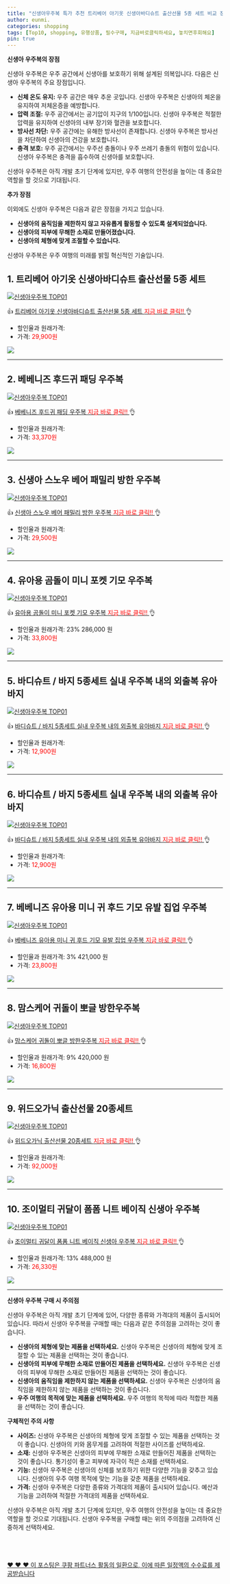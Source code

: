 ```yaml
---
title: "신생아우주복 특가 추천 트리베어 아기옷 신생아바디슈트 출산선물 5종 세트 비교 장점"
author: eunmi.
categories: shopping
tags: [Top10, shopping, 유행상품, 필수구매, 지금바로클릭하세요, 놓치면후회해요]
pin: true
---
```

**신생아 우주복의 장점**

신생아 우주복은 우주 공간에서 신생아를 보호하기 위해 설계된 의복입니다. 다음은 신생아 우주복의 주요 장점입니다.

* **신체 온도 유지:** 우주 공간은 매우 추운 곳입니다. 신생아 우주복은 신생아의 체온을 유지하여 저체온증을 예방합니다.
* **압력 조절:** 우주 공간에서는 공기압이 지구의 1/100입니다. 신생아 우주복은 적절한 압력을 유지하여 신생아의 내부 장기와 혈관을 보호합니다.
* **방사선 차단:** 우주 공간에는 유해한 방사선이 존재합니다. 신생아 우주복은 방사선을 차단하여 신생아의 건강을 보호합니다.
* **충격 보호:** 우주 공간에서는 우주선 충돌이나 우주 쓰레기 충돌의 위험이 있습니다. 신생아 우주복은 충격을 흡수하여 신생아를 보호합니다.

신생아 우주복은 아직 개발 초기 단계에 있지만, 우주 여행의 안전성을 높이는 데 중요한 역할을 할 것으로 기대됩니다.

**추가 장점**

이외에도 신생아 우주복은 다음과 같은 장점을 가지고 있습니다.

* **신생아의 움직임을 제한하지 않고 자유롭게 활동할 수 있도록 설계되었습니다.**
* **신생아의 피부에 무해한 소재로 만들어졌습니다.**
* **신생아의 체형에 맞게 조절할 수 있습니다.**

신생아 우주복은 우주 여행의 미래를 밝힐 혁신적인 기술입니다.

   

## 1. 트리베어 아기옷 신생아바디슈트 출산선물 5종 세트

[![신생아우주복 TOP01](https://thumbnail8.coupangcdn.com/thumbnails/remote/230x230ex/image/vendor_inventory/2996/954005d275c2f644e15aa8fb9737fdfad31e6ce53ea2080e58db5e4af052.jpg)](https://link.coupang.com/re/AFFSDP?lptag=AF3617701&subid=GithubCoopas&pageKey=7155079889&traceid=V0-153&itemId=17996105183&vendorItemId=85152466361)


👍 [트리베어 아기옷 신생아바디슈트 출산선물 5종 세트 <font color=red> 지금 바로 클릭!! </font> ](https://link.coupang.com/re/AFFSDP?lptag=AF3617701&subid=GithubCoopas&pageKey=7155079889&traceid=V0-153&itemId=17996105183&vendorItemId=85152466361) 👌 


- 할인율과 원래가격: 
- 가격: <span style='color:red'>29,900원</span>

[![](/discount_price.png)](https://link.coupang.com/re/AFFSDP?lptag=AF3617701&subid=GithubCoopas&pageKey=7155079889&traceid=V0-153&itemId=17996105183&vendorItemId=85152466361)

---


   

## 2. 베베니즈 후드귀 패딩 우주복

[![신생아우주복 TOP01](https://thumbnail9.coupangcdn.com/thumbnails/remote/230x230ex/image/rs_quotation_api/yz5pyi9h/4f9d82b603464c62be4dd78a26db94ba.jpeg)](https://link.coupang.com/re/AFFSDP?lptag=AF3617701&subid=GithubCoopas&pageKey=6091300105&traceid=V0-153&itemId=11357570145&vendorItemId=78633931842)


👍 [베베니즈 후드귀 패딩 우주복 <font color=red> 지금 바로 클릭!! </font> ](https://link.coupang.com/re/AFFSDP?lptag=AF3617701&subid=GithubCoopas&pageKey=6091300105&traceid=V0-153&itemId=11357570145&vendorItemId=78633931842) 👌 


- 할인율과 원래가격: 
- 가격: <span style='color:red'>33,370원</span>

[![](/discount_price.png)](https://link.coupang.com/re/AFFSDP?lptag=AF3617701&subid=GithubCoopas&pageKey=6091300105&traceid=V0-153&itemId=11357570145&vendorItemId=78633931842)

---


   

## 3. 신생아 스노우 베어 패밀리 방한 우주복

[![신생아우주복 TOP01](https://thumbnail6.coupangcdn.com/thumbnails/remote/230x230ex/image/rs_quotation_api/keczdgc9/64789113a88a40eea26a36ed45b4c731.jpg)](https://link.coupang.com/re/AFFSDP?lptag=AF3617701&subid=GithubCoopas&pageKey=6169125480&traceid=V0-153&itemId=12029362424&vendorItemId=79301642594)


👍 [신생아 스노우 베어 패밀리 방한 우주복 <font color=red> 지금 바로 클릭!! </font> ](https://link.coupang.com/re/AFFSDP?lptag=AF3617701&subid=GithubCoopas&pageKey=6169125480&traceid=V0-153&itemId=12029362424&vendorItemId=79301642594) 👌 


- 할인율과 원래가격: 
- 가격: <span style='color:red'>29,500원</span>

[![](/discount_price.png)](https://link.coupang.com/re/AFFSDP?lptag=AF3617701&subid=GithubCoopas&pageKey=6169125480&traceid=V0-153&itemId=12029362424&vendorItemId=79301642594)

---


   

## 4. 유아용 곰돌이 미니 포켓 기모 우주복

[![신생아우주복 TOP01](https://thumbnail10.coupangcdn.com/thumbnails/remote/230x230ex/image/rs_quotation_api/oco4masq/40611416bdc24767975cf75c7e1c03e7.jpeg)](https://link.coupang.com/re/AFFSDP?lptag=AF3617701&subid=GithubCoopas&pageKey=6893635772&traceid=V0-153&itemId=16556885746&vendorItemId=84080798053)


👍 [유아용 곰돌이 미니 포켓 기모 우주복 <font color=red> 지금 바로 클릭!! </font> ](https://link.coupang.com/re/AFFSDP?lptag=AF3617701&subid=GithubCoopas&pageKey=6893635772&traceid=V0-153&itemId=16556885746&vendorItemId=84080798053) 👌 


- 할인율과 원래가격: 23%  286,000   원
- 가격: <span style='color:red'>33,800원</span>

[![](/discount_price.png)](https://link.coupang.com/re/AFFSDP?lptag=AF3617701&subid=GithubCoopas&pageKey=6893635772&traceid=V0-153&itemId=16556885746&vendorItemId=84080798053)

---


   

## 5. 바디슈트 / 바지 5종세트 실내 우주복 내의 외출복 유아바지

[![신생아우주복 TOP01](https://thumbnail9.coupangcdn.com/thumbnails/remote/230x230ex/image/vendor_inventory/f321/16beceab71705bf4c38159063ebdb227407c31ef3a5ae573453664335b96.jpg)](https://link.coupang.com/re/AFFSDP?lptag=AF3617701&subid=GithubCoopas&pageKey=7548474058&traceid=V0-153&itemId=19859781830&vendorItemId=86960765090)


👍 [바디슈트 / 바지 5종세트 실내 우주복 내의 외출복 유아바지 <font color=red> 지금 바로 클릭!! </font> ](https://link.coupang.com/re/AFFSDP?lptag=AF3617701&subid=GithubCoopas&pageKey=7548474058&traceid=V0-153&itemId=19859781830&vendorItemId=86960765090) 👌 


- 할인율과 원래가격: 
- 가격: <span style='color:red'>12,900원</span>

[![](/discount_price.png)](https://link.coupang.com/re/AFFSDP?lptag=AF3617701&subid=GithubCoopas&pageKey=7548474058&traceid=V0-153&itemId=19859781830&vendorItemId=86960765090)

---


   

## 6. 바디슈트 / 바지 5종세트 실내 우주복 내의 외출복 유아바지

[![신생아우주복 TOP01](https://thumbnail9.coupangcdn.com/thumbnails/remote/230x230ex/image/vendor_inventory/1b52/ff70582bd7188320190057467c59bae6a77ed3986d75d64ddb1411abd5ef.jpg)](https://link.coupang.com/re/AFFSDP?lptag=AF3617701&subid=GithubCoopas&pageKey=7548474058&traceid=V0-153&itemId=19859781806&vendorItemId=86960764936)


👍 [바디슈트 / 바지 5종세트 실내 우주복 내의 외출복 유아바지 <font color=red> 지금 바로 클릭!! </font> ](https://link.coupang.com/re/AFFSDP?lptag=AF3617701&subid=GithubCoopas&pageKey=7548474058&traceid=V0-153&itemId=19859781806&vendorItemId=86960764936) 👌 


- 할인율과 원래가격: 
- 가격: <span style='color:red'>12,900원</span>

[![](/discount_price.png)](https://link.coupang.com/re/AFFSDP?lptag=AF3617701&subid=GithubCoopas&pageKey=7548474058&traceid=V0-153&itemId=19859781806&vendorItemId=86960764936)

---


   

## 7. 베베니즈 유아용 미니 귀 후드 기모 유발 집업 우주복

[![신생아우주복 TOP01](https://thumbnail8.coupangcdn.com/thumbnails/remote/230x230ex/image/vendor_inventory/8a67/d6507641f8f467cc51e9f3c3b14c35403aa65e90b1051bdcb509df25ff7f.jpeg)](https://link.coupang.com/re/AFFSDP?lptag=AF3617701&subid=GithubCoopas&pageKey=6954708757&traceid=V0-153&itemId=16909722309&vendorItemId=84983366973)


👍 [베베니즈 유아용 미니 귀 후드 기모 유발 집업 우주복 <font color=red> 지금 바로 클릭!! </font> ](https://link.coupang.com/re/AFFSDP?lptag=AF3617701&subid=GithubCoopas&pageKey=6954708757&traceid=V0-153&itemId=16909722309&vendorItemId=84983366973) 👌 


- 할인율과 원래가격: 3%  421,000   원
- 가격: <span style='color:red'>23,800원</span>

[![](/discount_price.png)](https://link.coupang.com/re/AFFSDP?lptag=AF3617701&subid=GithubCoopas&pageKey=6954708757&traceid=V0-153&itemId=16909722309&vendorItemId=84983366973)

---


   

## 8. 맘스케어 귀돌이 뽀글 방한우주복

[![신생아우주복 TOP01](https://thumbnail7.coupangcdn.com/thumbnails/remote/230x230ex/image/vendor_inventory/d5fa/d42b8122d229c9c9b7f427113ad105aabf29677ee944048e1033833bf70e.jpg)](https://link.coupang.com/re/AFFSDP?lptag=AF3617701&subid=GithubCoopas&pageKey=120472034&traceid=V0-153&itemId=358580934&vendorItemId=76357931417)


👍 [맘스케어 귀돌이 뽀글 방한우주복 <font color=red> 지금 바로 클릭!! </font> ](https://link.coupang.com/re/AFFSDP?lptag=AF3617701&subid=GithubCoopas&pageKey=120472034&traceid=V0-153&itemId=358580934&vendorItemId=76357931417) 👌 


- 할인율과 원래가격: 9%  420,000   원
- 가격: <span style='color:red'>16,800원</span>

[![](/discount_price.png)](https://link.coupang.com/re/AFFSDP?lptag=AF3617701&subid=GithubCoopas&pageKey=120472034&traceid=V0-153&itemId=358580934&vendorItemId=76357931417)

---


   

## 9. 위드오가닉 출산선물 20종세트

[![신생아우주복 TOP01](https://thumbnail9.coupangcdn.com/thumbnails/remote/230x230ex/image/retail/images/6072952547079807-6dfb5e88-ae48-440e-afda-4aaa67cccfbf.jpg)](https://link.coupang.com/re/AFFSDP?lptag=AF3617701&subid=GithubCoopas&pageKey=7398533481&traceid=V0-153&itemId=19144327619&vendorItemId=4669680318)


👍 [위드오가닉 출산선물 20종세트 <font color=red> 지금 바로 클릭!! </font> ](https://link.coupang.com/re/AFFSDP?lptag=AF3617701&subid=GithubCoopas&pageKey=7398533481&traceid=V0-153&itemId=19144327619&vendorItemId=4669680318) 👌 


- 할인율과 원래가격: 
- 가격: <span style='color:red'>92,000원</span>

[![](/discount_price.png)](https://link.coupang.com/re/AFFSDP?lptag=AF3617701&subid=GithubCoopas&pageKey=7398533481&traceid=V0-153&itemId=19144327619&vendorItemId=4669680318)

---


   

## 10. 조이멀티 귀달이 폼폼 니트 베이직 신생아 우주복

[![신생아우주복 TOP01](https://thumbnail6.coupangcdn.com/thumbnails/remote/230x230ex/image/rs_quotation_api/5gwokyft/3695770819dd4197863a4e637b854367.jpg)](https://link.coupang.com/re/AFFSDP?lptag=AF3617701&subid=GithubCoopas&pageKey=4528485361&traceid=V0-153&itemId=5467646237&vendorItemId=72767408003)


👍 [조이멀티 귀달이 폼폼 니트 베이직 신생아 우주복 <font color=red> 지금 바로 클릭!! </font> ](https://link.coupang.com/re/AFFSDP?lptag=AF3617701&subid=GithubCoopas&pageKey=4528485361&traceid=V0-153&itemId=5467646237&vendorItemId=72767408003) 👌 


- 할인율과 원래가격: 13%  488,000   원
- 가격: <span style='color:red'>26,330원</span>

[![](/discount_price.png)](https://link.coupang.com/re/AFFSDP?lptag=AF3617701&subid=GithubCoopas&pageKey=4528485361&traceid=V0-153&itemId=5467646237&vendorItemId=72767408003)

---
**신생아 우주복 구매 시 주의점**

신생아 우주복은 아직 개발 초기 단계에 있어, 다양한 종류와 가격대의 제품이 출시되어 있습니다. 따라서 신생아 우주복을 구매할 때는 다음과 같은 주의점을 고려하는 것이 좋습니다.

* **신생아의 체형에 맞는 제품을 선택하세요.** 신생아 우주복은 신생아의 체형에 맞게 조절할 수 있는 제품을 선택하는 것이 좋습니다.
* **신생아의 피부에 무해한 소재로 만들어진 제품을 선택하세요.** 신생아 우주복은 신생아의 피부에 무해한 소재로 만들어진 제품을 선택하는 것이 좋습니다.
* **신생아의 움직임을 제한하지 않는 제품을 선택하세요.** 신생아 우주복은 신생아의 움직임을 제한하지 않는 제품을 선택하는 것이 좋습니다.
* **우주 여행의 목적에 맞는 제품을 선택하세요.** 우주 여행의 목적에 따라 적합한 제품을 선택하는 것이 좋습니다.

**구체적인 주의 사항**

* **사이즈:** 신생아 우주복은 신생아의 체형에 맞게 조절할 수 있는 제품을 선택하는 것이 좋습니다. 신생아의 키와 몸무게를 고려하여 적절한 사이즈를 선택하세요.
* **소재:** 신생아 우주복은 신생아의 피부에 무해한 소재로 만들어진 제품을 선택하는 것이 좋습니다. 통기성이 좋고 피부에 자극이 적은 소재를 선택하세요.
* **기능:** 신생아 우주복은 신생아의 신체를 보호하기 위한 다양한 기능을 갖추고 있습니다. 신생아의 우주 여행 목적에 맞는 기능을 갖춘 제품을 선택하세요.
* **가격:** 신생아 우주복은 다양한 종류와 가격대의 제품이 출시되어 있습니다. 예산과 기능을 고려하여 적절한 가격대의 제품을 선택하세요.

신생아 우주복은 아직 개발 초기 단계에 있지만, 우주 여행의 안전성을 높이는 데 중요한 역할을 할 것으로 기대됩니다. 신생아 우주복을 구매할 때는 위의 주의점을 고려하여 신중하게 선택하세요.<br><br><br><br><br> [ ❤ ❤ ❤ 이 포스팅은 쿠팡 파트너스 활동의 일환으로, 이에 따른 일정액의 수수료를 제공받습니다](https://link.coupang.com/a/bcEFyh)